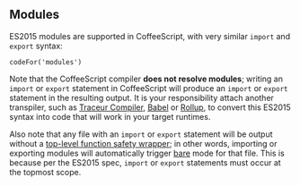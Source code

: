 ## Modules

ES2015 modules are supported in CoffeeScript, with very similar `import` and `export` syntax:

```
codeFor('modules')
```

<div id="modules-note" class="bookmark"></div>

Note that the CoffeeScript compiler **does not resolve modules**; writing an `import` or `export` statement in CoffeeScript will produce an `import` or `export` statement in the resulting output. It is your responsibility attach another transpiler, such as [Traceur Compiler](https://github.com/google/traceur-compiler), [Babel](http://babeljs.io/) or [Rollup](https://github.com/rollup/rollup), to convert this ES2015 syntax into code that will work in your target runtimes.

Also note that any file with an `import` or `export` statement will be output without a [top-level function safety wrapper](#lexical-scope); in other words, importing or exporting modules will automatically trigger [bare](#usage) mode for that file. This is because per the ES2015 spec, `import` or `export` statements must occur at the topmost scope.
